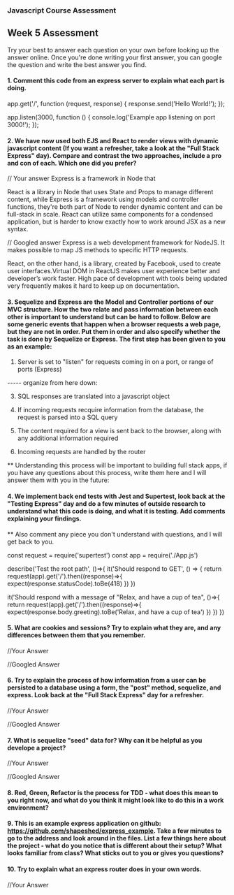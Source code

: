### Javascript Course Assessment

## Week 5 Assessment

Try your best to answer each question on your own before looking up the answer online. Once you're done writing your first answer, you can google the question and write the best answer you find.

#### 1. Comment this code from an express server to explain what each part is doing.

<!-- When on root/home page, print "Hello World!" -->
app.get('/', function (request, response) {
 response.send('Hello World!');
});

<!-- Waits to receive request for localhost:3000, displays in console that it's listening -->
app.listen(3000, function () {
 console.log('Example app listening on port 3000!');
});



#### 2. We have now used both EJS and React to render views with dynamic javascript content (If you want a refresher, take a look at the "Full Stack Express" day). Compare and contrast the two approaches, include a pro and con of each. Which one did you prefer?

// Your answer
  Express is a framework in Node that

  React is a library in Node that uses State and Props to manage different content, while Express is a framework using models and controller functions, they're both part of Node to render dynamic content and can be full-stack in scale. React can utilize same components for a condensed application, but is harder to know exactly how to work around JSX as a new syntax.

// Googled answer
Express is a web development framework for NodeJS. It makes possible to map JS methods to specific HTTP requests.

React, on the other hand, is a library, created by Facebook, used to create user interfaces.Virtual DOM in ReactJS makes user experience better and developer’s work faster. High pace of development with tools being updated very frequently makes it hard to keep up on documentation.

#### 3. Sequelize and Express are the Model and Controller portions of our MVC structure. How the two relate and pass information between each other is important to understand but can be hard to follow. Below are some generic events that happen when a browser requests a web page, but they are not in order. Put them in order and also specify whether the task is done by Sequelize or Express. The first step has been given to you as an example:

1. Server is set to "listen" for requests coming in on a port, or range of ports (Express)

----- organize from here down:

3. SQL responses are translated into a javascript object

4. If incoming requests recquire information from the database, the request is parsed into a SQL query

2. The content required for a view is sent back to the browser, along with any additional information required

5. Incoming requests are handled by the router

** Understanding this process will be important to building full stack apps, if you have any questions about this process, write them here and I will answer them with you in the future:


#### 4. We implement back end tests with Jest and Supertest, look back at the "Testing Express" day and do a few minutes of outside research to understand what this code is doing, and what it is testing. Add comments explaining your findings.

** Also comment any piece you don't understand with questions, and I will get back to you.


const request = require('supertest')
const app = require('./App.js')

describe('Test the root path', ()=>{
  it('Should respond to GET', () => {
    return request(app).get('/').then((response)=>{
      expect(response.statusCode).toBe(418)
    })
  })

  it('Should respond with a message of "Relax, and have a cup of tea", ()=>{
    return request(app).get('/').then((response)=>{
      expect(response.body.greeting).toBe('Relax, and have a cup of tea')
    })
  })
})


#### 5. What are cookies and sessions? Try to explain what they are, and any differences between them that you remember.

//Your Answer


 //Googled Answer

#### 6. Try to explain the process of how information from a user can be persisted to a database using a form, the "post" method, sequelize, and express.  Look back at the "Full Stack Express" day for a refresher.

 //Your Answer


 //Googled Answer


 #### 7. What is sequelize "seed" data for? Why can it be helpful as you develope a project?

 //Your Answer


 //Googled Answer


 #### 8. Red, Green, Refactor is the process for TDD - what does this mean to you right now, and what do you think it might look like to do this in a work environment?


 #### 9. This is an example express application on github: https://github.com/shapeshed/express_example. Take a few minutes to go to the address and look around in the files. List a few things here about the project - what do you notice that is different about their setup? What looks familiar from class? What sticks out to you or gives you questions?



#### 10.  Try to explain what an express router does in your own words.

 //Your Answer
